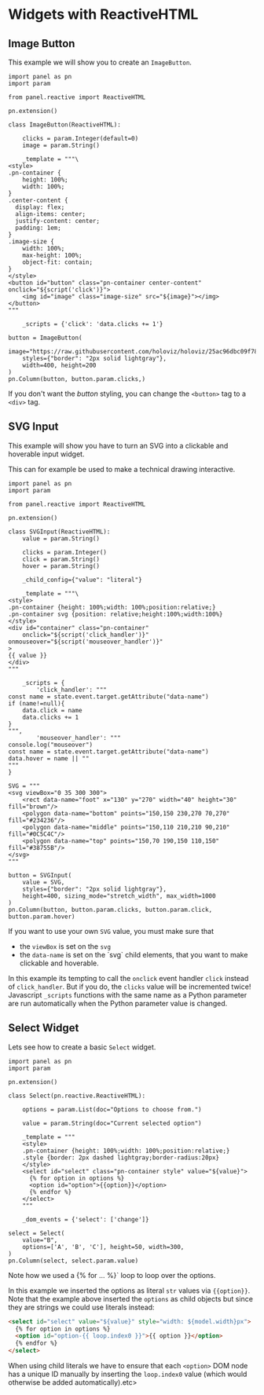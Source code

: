 # Widgets with ReactiveHTML

## Image Button

This example we will show you to create an `ImageButton`.

```{pyodide}
import panel as pn
import param

from panel.reactive import ReactiveHTML

pn.extension()

class ImageButton(ReactiveHTML):

    clicks = param.Integer(default=0)
    image = param.String()

    _template = """\
<style>
.pn-container {
    height: 100%;
    width: 100%;
}
.center-content {
  display: flex;
  align-items: center;
  justify-content: center;
  padding: 1em;
}
.image-size {
    width: 100%;
    max-height: 100%;
    object-fit: contain;
}
</style>
<button id="button" class="pn-container center-content" onclick="${script('click')}">
    <img id="image" class="image-size" src="${image}"></img>
</button>
"""

    _scripts = {'click': 'data.clicks += 1'}

button = ImageButton(
    image="https://raw.githubusercontent.com/holoviz/holoviz/25ac96dbc09f789612eb8e03a5deb36c5cd74393/examples/assets/panel.png",
    styles={"border": "2px solid lightgray"},
    width=400, height=200
)
pn.Column(button, button.param.clicks,)
```

If you don't want the *button* styling, you can change the `<button>` tag to a `<div>` tag.

## SVG Input

This example will show you have to turn an SVG into a clickable and hoverable input widget.

This can for example be used to make a technical drawing interactive.

```{pyodide}
import panel as pn
import param

from panel.reactive import ReactiveHTML

pn.extension()

class SVGInput(ReactiveHTML):
    value = param.String()

    clicks = param.Integer()
    click = param.String()
    hover = param.String()

    _child_config={"value": "literal"}

    _template = """\
<style>
.pn-container {height: 100%;width: 100%;position:relative;}
.pn-container svg {position: relative;height:100%;width:100%}
</style>
<div id="container" class="pn-container"
    onclick="${script('click_handler')}" onmouseover="${script('mouseover_handler')}"
>
{{ value }}
</div>
"""

    _scripts = {
        'click_handler': """
const name = state.event.target.getAttribute("data-name")
if (name!=null){
    data.click = name
    data.clicks += 1
}
""",
        'mouseover_handler': """
console.log("mouseover")
const name = state.event.target.getAttribute("data-name")
data.hover = name || ""
"""
}

SVG = """
<svg viewBox="0 35 300 300">
    <rect data-name="foot" x="130" y="270" width="40" height="30" fill="brown"/>
    <polygon data-name="bottom" points="150,150 230,270 70,270" fill="#234236"/>
    <polygon data-name="middle" points="150,110 210,210 90,210" fill="#0C5C4C"/>
    <polygon data-name="top" points="150,70 190,150 110,150" fill="#38755B"/>
</svg>
"""

button = SVGInput(
    value = SVG,
    styles={"border": "2px solid lightgray"},
    height=400, sizing_mode="stretch_width", max_width=1000
)
pn.Column(button, button.param.clicks, button.param.click, button.param.hover)
```

If you want to use your own `SVG` value, you must make sure that

- the `viewBox` is set on the `svg`
- the `data-name` is set on the ´svg` child elements, that you want to make clickable and hoverable.

In this example its tempting to call the `onclick` event handler `click` instead of `click_handler`.
But if you do, the `clicks` value will be incremented twice! Javascript `_scripts` functions
with the same name as a Python parameter are run automatically when the Python parameter value is
changed.

## Select Widget

Lets see how to create a basic `Select` widget.

```{pyodide}
import panel as pn
import param

pn.extension()

class Select(pn.reactive.ReactiveHTML):

    options = param.List(doc="Options to choose from.")

    value = param.String(doc="Current selected option")

    _template = """
    <style>
    .pn-container {height: 100%;width: 100%;position:relative;}
    .style {border: 2px dashed lightgray;border-radius:20px}
    </style>
    <select id="select" class="pn-container style" value="${value}">
      {% for option in options %}
      <option id="option">{{option}}</option>
      {% endfor %}
    </select>
    """

    _dom_events = {'select': ['change']}

select = Select(
    value="B",
    options=['A', 'B', 'C'], height=50, width=300,
)
pn.Column(select, select.param.value)
```

Note how we used a {% for ... %}` loop to loop over the options.

In this example we inserted the options as literal `str` values via `{{option}}`.
Note that the example above inserted the `options` as child objects but since they are strings we could use literals instead:

```html
<select id="select" value="${value}" style="width: ${model.width}px">
  {% for option in options %}
  <option id="option-{{ loop.index0 }}">{{ option }}</option>
  {% endfor %}
</select>
```

When using child literals we have to ensure that each `<option>` DOM node has a unique ID manually by inserting the `loop.index0` value (which would otherwise be added automatically).etc>
```
